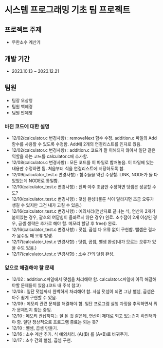 # 시스템 프로그래밍 기초 팀 프로젝트

## 프로젝트 주제
- 무한소수 계산기

## 개발 기간
- 2023.10.13 ~ 2023.12.21

## 팀원
- 팀장 오상영
- 팀원 백혜경
- 팀원 안예영

### 바뀐 코드에 대한 설명
- 12/02(calculator.c 변경사항) : removeNext 함수 수정. addition.c 파일의 Add함수를 사용할 수 있도록 수정함. Add에 2개의 연결리스트를 인자로 줬음.
- 12/02(calculator.c 변경사항) : addition.c 코드가 잘 이해되지 않아서 일단 같은 역할을 하는 코드를 calculator.c에 추가함.
- 12/08(calculator.c 변경사항) : 모든 코드를 이 파일로 합쳐놓음. 이 파일에 있는 내용만 수정하면 됨. 처음부터 식을 연결리스트에 저장하도록 함.
- 12/09(calculator_test.c 변경사항) : 함수들을 약간 수정함. LINK, NODE가 둘 다 있었는데 NODE로 통일함.
- 12/10(calculator_test.c 변경사항) : 진짜 아주 조금만 수정하면 덧셈은 성공할 수도?
- 12/10(calculator_test.c 변경사항) : 덧셈 완성!(물론 식이 달라지면 조금 오류가 생길 수 있지만 그건 내가 고칠 수 있음.)
- 12/16(calculator_test.c 변경사항) : 예외처리(연산자로 끝나는 식, 연산자 2개가 붙어있는 경우, 괄호의 여닫힘이 올바르지 않은 경우) 완료. 소수점이 2개 이상인 경우, 곱셈 생략은 추가로 해야 함. 메모리 할당 후 free() 완료.
- 12/16(calculator_test.c 변경사항) : 덧셈, 곱셈 다 오류 없이 구현함. 뺄셈은 결과가 음수일 때 오류 발생.
- 12/17(calculator_test.c 변경사항) : 덧셈, 곱셈, 뺄셈 완성(내가 모르는 오류가 있을 수도 있음.)
- 12/17(calculator_test.c 변경사항) : 소수 간의 덧셈 완성.

### 앞으로 해결해야 할 문제
- 12/02 : addition.c파일에서 덧셈을 처리해야 함. calculator.c파일에 아직 해결해야할 문제들이 있음.(코드 내 주석 참고)
- 12/08 : 일단 덧셈까지 완벽하게 처리해야 함. 사실 덧셈이 되면 그냥 뺄셈, 곱셈은 아주 쉽게 구현할 수 있음.
- 12/09 : 메모리 관련 문제를 해결해야 함. 일단 프로그램 실행 과정을 추적하면서 뭐가 문제인지 찾는 중임.
- 12/10 : 메모리 반납까지는 잘 된 것 같은데, 연산이 제대로 되고 있는건지 확인해봐야 함. 일단 정상적으로 프로그램 종료는 되는 듯?
- 12/10 : 뺄셈, 곱셈 만들기.
- 12/16 : 소수 계산 추가. 식 예외처리. (A)(B) 를 (A*B)로 바꿔주기.
- 12/17 : 소수 간의 뺄셈, 곱셈 구현.
